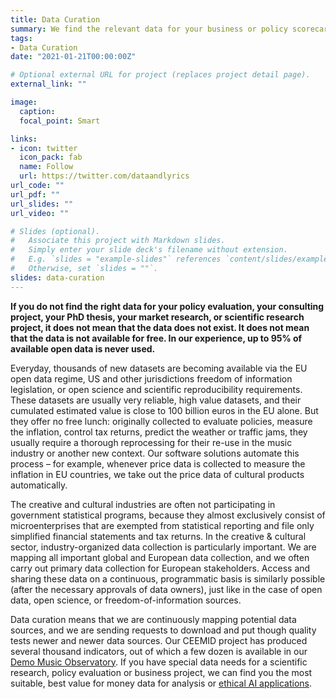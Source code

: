 ```yaml
---
title: Data Curation
summary: We find the relevant data for your business or policy scorecard, market or scientific research project. We are constantly mapping, testing, validating new data sources in the creative and cultural industries.
tags:
- Data Curation
date: "2021-01-21T00:00:00Z"

# Optional external URL for project (replaces project detail page).
external_link: ""

image:
  caption: 
  focal_point: Smart

links:
- icon: twitter
  icon_pack: fab
  name: Follow
  url: https://twitter.com/dataandlyrics
url_code: ""
url_pdf: ""
url_slides: ""
url_video: ""

# Slides (optional).
#   Associate this project with Markdown slides.
#   Simply enter your slide deck's filename without extension.
#   E.g. `slides = "example-slides"` references `content/slides/example-slides.md`.
#   Otherwise, set `slides = ""`.
slides: data-curation
---
```


**If you do not find the right data for your policy evaluation, your consulting project, your PhD thesis, your market research, or scientific research project, it does not mean that the data does not exist.  It does not mean that the data is not available for free. In our experience, up to 95% of available open data is never used.**

Everyday, thousands of new datasets are becoming available via the EU open data regime, US and other jurisdictions freedom of information legislation, or open science and scientific reproducibility requirements. These datasets are usually very reliable, high value datasets, and their cumulated estimated value is close to 100 billion euros in the EU alone.  But they offer no free lunch: originally collected to evaluate policies, measure the inflation, control tax returns, predict the weather or traffic jams, they usually require a thorough reprocessing for their re-use in the music industry or another new context. Our software solutions automate this process – for example, whenever price data is collected to measure the inflation in EU countries, we take out the price data of cultural products automatically.

The creative and cultural industries are often not participating in government statistical programs, because they almost exclusively consist of microenterprises that are exempted from statistical reporting and file only simplified financial statements and tax returns.  In the creative & cultural sector, industry-organized data collection is particularly important.  We are mapping all important global and European data collection, and we often carry out primary data collection for European stakeholders. Access and sharing these data on a continuous, programmatic basis is similarly possible (after the necessary approvals of data owners), just like in the case of open data, open science, or freedom-of-information sources. 

Data curation means that we are continuously mapping potential data sources, and we are sending requests to download and put though quality tests newer and newer data sources.  Our CEEMID project has produced several thousand indicators, out of which a few dozen is available in our [Demo Music Observatory](http://localhost:4321/project/music-observatory/).  If you have special data needs for a scientific research, policy evaluation or business project, we can find you the most suitable, best value for money data for analysis or [ethical AI applications](http://localhost:4321/service/trustworthy-ai/).


